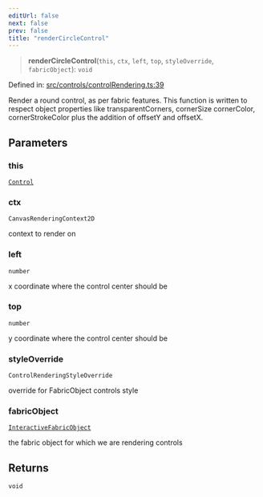 ```yaml
---
editUrl: false
next: false
prev: false
title: "renderCircleControl"
---
```


> **renderCircleControl**(`this`, `ctx`, `left`, `top`, `styleOverride`, `fabricObject`): `void`

Defined in: [src/controls/controlRendering.ts:39](https://github.com/fabricjs/fabric.js/blob/8206f10a405480a7ba988ff6cfdde6412c1f13f8/src/controls/controlRendering.ts#L39)

Render a round control, as per fabric features.
This function is written to respect object properties like transparentCorners, cornerSize
cornerColor, cornerStrokeColor
plus the addition of offsetY and offsetX.

## Parameters

### this

[`Control`](/api/classes/control/)

### ctx

`CanvasRenderingContext2D`

context to render on

### left

`number`

x coordinate where the control center should be

### top

`number`

y coordinate where the control center should be

### styleOverride

`ControlRenderingStyleOverride`

override for FabricObject controls style

### fabricObject

[`InteractiveFabricObject`](/api/classes/interactivefabricobject/)

the fabric object for which we are rendering controls

## Returns

`void`
